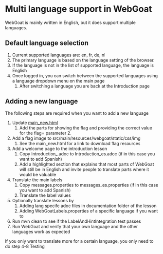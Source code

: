 # Multi language support in WebGoat

WebGoat is mainly written in English, but it does support multiple languages.

## Default language selection

1. Current supported languages are: en, fr, de, nl
2. The primary language is based on the language setting of the browser.
3. If the language is not in the list of supported language, the language is English
4. Once logged in, you can switch between the supported languages using a language dropdown menu on the main page
   1. After switching a language you are back at the Introduction page

## Adding a new language

The following steps are required when you want to add a new language

1. Update [main_new.html](src/main/resources/webgoat/static/main_new.html)
   1. Add the parts for showing the flag and providing the correct value for the flag= parameter
      2.
2. Add a flag image to src/main/resources/webgoat/static/css/img
   1. See the main_new.html for a link to download flag resources
3. Add a welcome page to the introduction lesson
   1. Copy Introduction_.adoc to Introduction_es.adoc (if in this case you want to add Spanish)
   2. Add a highlighted section that explains that most parts of WebGoat will still be in English and invite people to translate parts where it would be valuable
4. Translate the main labels
   1. Copy messages.properties to messages_es.properties (if in this case you want to add Spanish)
   2. Translate the label values
5. Optionally translate lessons by
   1. Adding lang specifc adoc files in documentation folder of the lesson
   2. Adding WebGoatLabels.properties of a specific language if you want to
6. Run mvn clean to see if the LabelAndHintIntegration test passes
7. Run WebGoat and verify that your own language and the other languages work as expected

If you only want to translate more for a certain language, you only need to do step 4-8
Testing